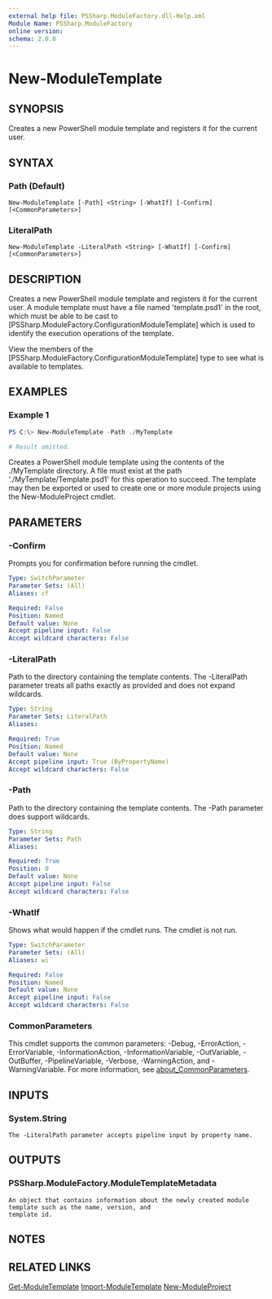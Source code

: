 ```yaml
---
external help file: PSSharp.ModuleFactory.dll-Help.xml
Module Name: PSSharp.ModuleFactory
online version:
schema: 2.0.0
---
```


# New-ModuleTemplate

## SYNOPSIS
Creates a new PowerShell module template and registers it for the current user.

## SYNTAX

### Path (Default)
```
New-ModuleTemplate [-Path] <String> [-WhatIf] [-Confirm] [<CommonParameters>]
```

### LiteralPath
```
New-ModuleTemplate -LiteralPath <String> [-WhatIf] [-Confirm] [<CommonParameters>]
```

## DESCRIPTION
Creates a new PowerShell module template and registers it for the current user. A module template must have a file
named 'template.psd1' in the root, which must be able to be cast to
[PSSharp.ModuleFactory.ConfigurationModuleTemplate] which is used to identify the execution operations of the
template.

View the members of the [PSSharp.ModuleFactory.ConfigurationModuleTemplate] type to see what is available to
templates.

## EXAMPLES

### Example 1
```powershell
PS C:\> New-ModuleTemplate -Path ./MyTemplate

# Result omitted.
```

Creates a PowerShell module template using the contents of the ./MyTemplate directory. A file must exist at the
path './MyTemplate/Template.psd1' for this operation to succeed. The template may then be exported or used to
create one or more module projects using the New-ModuleProject cmdlet.

## PARAMETERS

### -Confirm
Prompts you for confirmation before running the cmdlet.

```yaml
Type: SwitchParameter
Parameter Sets: (All)
Aliases: cf

Required: False
Position: Named
Default value: None
Accept pipeline input: False
Accept wildcard characters: False
```

### -LiteralPath
Path to the directory containing the template contents. The -LiteralPath parameter treats all paths exactly as
provided and does not expand wildcards.

```yaml
Type: String
Parameter Sets: LiteralPath
Aliases:

Required: True
Position: Named
Default value: None
Accept pipeline input: True (ByPropertyName)
Accept wildcard characters: False
```

### -Path
Path to the directory containing the template contents. The -Path parameter does support wildcards.

```yaml
Type: String
Parameter Sets: Path
Aliases:

Required: True
Position: 0
Default value: None
Accept pipeline input: False
Accept wildcard characters: False
```

### -WhatIf
Shows what would happen if the cmdlet runs.
The cmdlet is not run.

```yaml
Type: SwitchParameter
Parameter Sets: (All)
Aliases: wi

Required: False
Position: Named
Default value: None
Accept pipeline input: False
Accept wildcard characters: False
```

### CommonParameters
This cmdlet supports the common parameters: -Debug, -ErrorAction, -ErrorVariable, -InformationAction, -InformationVariable, -OutVariable, -OutBuffer, -PipelineVariable, -Verbose, -WarningAction, and -WarningVariable. For more information, see [about_CommonParameters](http://go.microsoft.com/fwlink/?LinkID=113216).

## INPUTS

### System.String
    The -LiteralPath parameter accepts pipeline input by property name.

## OUTPUTS

### PSSharp.ModuleFactory.ModuleTemplateMetadata
    An object that contains information about the newly created module template such as the name, version, and
    template id.

## NOTES

## RELATED LINKS
[Get-ModuleTemplate]()
[Import-ModuleTemplate]()
[New-ModuleProject]()